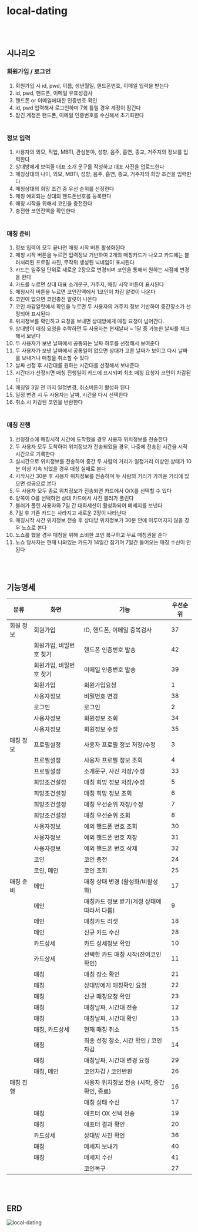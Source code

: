 # local-dating

<br><br>
## 시나리오

### 회원가입 /  로그인
1. 회원가입 시 id, pwd, 이름, 생년월일, 핸드폰번호, 이메일 입력을 받는다
2. id, pwd, 핸드폰, 이메일 유효성검사
3. 핸드폰 or 이메일에대한 인증번호 확인
4. id, pwd 입력해서 로그인하며 7회 틀릴 경우 계정이 잠긴다
5. 잠긴 계정은 핸드폰, 이메일 인증번호를 수신해서 초기화한다
<br><br>
### 정보 입력
1. 사용자의 외모, 직업, MBTI, 관심분야, 성향, 음주, 흡연, 종교, 거주지의 정보를 입력한다
2. 상대방에게 보여줄 대표 소개 문구를 작성하고 대표 사진을 업로드한다
3. 매칭상대의 나이, 외모, MBTI, 성향, 음주, 흡연, 종교, 거주지의 희망 조건을 입력한다
4. 매칭상대의 희망 조건 중 우선 순위를 선정한다
5. 매칭 예외되는 상대의 핸드폰번호를 등록한다
6. 매칭 시작을 위해서 코인을 충전한다
7. 충전한 코인잔액을 확인한다
<br><br>
### 매칭 준비
1. 정보 입력이 모두 끝나면 매칭 시작 버튼 활성화된다
2. 매칭 시작 버튼을 누르면 입력정보 기반하여 2개의 매칭카드가 나오고 카드에는 블러처리된 프로필 사진, 무작위 생성된 닉네임이 표시된다
3. 카드는 일주일 단위로 새로운 2장으로 변경되며 코인을 통해서 원하는 시점에 변경을 한다
4. 카드를 누르면 상대 대표 소개문구, 거주지, 매칭 시작 버튼이 표시된다
5. 매칭시작 버튼을 누르면 코인잔액에서 1코인이 차감 알럿이 나온다
6. 코인이 없으면 코인충전 알럿이 나온다
7. 코인 차감알럿에서 확인을 누르면 두 사용자의 거주지 정보 기반하여 중간장소가 선정되어 표시된다
8. 위치정보를 확인하고 요청을 보내면 상대방에게 매칭 요청이 넘어간다.
9. 상대방이 매칭 요청을 수락하면 두 사용자는 현재날짜 ~ 1달 중 가능한 날짜를 체크해서 보낸다
10. 두 사용자가 보낸 날짜에서 공통되는 날짜 하루를 선정해서 보여준다
11. 두 사용자가 보낸 날짜에서 공통일이 없으면 상대가 고른 날짜가 보이고 다시 날짜를 보내거나 매칭을 취소할 수 있다
12. 날짜 선정 후 시간대를 원하는 시간대를 선정해서 보내준다
13. 시간대가 선정되면 매칭 진행일이 카드에 표시되며 최초 매칭 요청자 코인이 차감된다
14. 매칭일 3일 전 까지 일정변경, 취소버튼이 활성화 된다
15. 일정 변경 시 두 사용자는 날짜, 시간을 다시 선택한다
16. 취소 시 차감된 코인을 반환한다
<br><br>
### 매칭 진행
1. 선정장소에 매칭시작 시간에 도착했을 경우 사용자 위치정보를 전송한다
2. 두 사용자 모두 도착하여 위치정보가 전송되었을 경우, 나중에 전송된 시간을 시작시간으로 기록한다
3. 실시간으로 위치정보를 전송하여 중간 두 사람의 거리가 일정거리 이상인 상태가 10분 이상 지속 되었을 경우 매칭 실패로 본다
4. 시작시간 30분 후 사용자 위치정보를 전송하며 두 사람의 거리가 가까운 거리에 있으면 성공으로 본다
5. 두 사용자 모두 종료 위치정보가 전송되면 카드에서 O/X를 선택할 수 있다
6. 양쪽이 O를 선택하면 상대 카드에서 사진 블러가 풀린다
7. 블러가 풀린 사용자와 7일 간 대화세션이 활성화되어 메세지를 보낸다
8. 7일 후 기존 카드는 사라지고 새로운 2장이 나타난다
9. 매칭시작 시간 위치정보 전송 후 상대방 위치정보가 30분 안에 이루어지지 않을 경우 노쇼로 본다
10. 노쇼를 했을 경우 매칭을 위해 소비한 코인 복구하고 무료 매칭권을 준다
11. 노쇼 당사자는 현재 나와있는 카드가 14일간 잠기며 7일간 들어오는 매칭 수신이 안된다


<br><br>
## 기능명세
<!--

분류(메뉴별도 괜찮음) | 기능명 | 우선순위 | 중요도 
 
### 회원 정보
0. 회원가입화면
1. ID, 핸드폰, 이메일 중복검사
2. 핸드폰 인증번호 발송
3. 이메일 인증번호 발송
4. 회원가입요청
5. 비밀번호 변경
6. 로그인
7. 회원정보 조회
8. 회원정보 수정

### 매칭 정보
1. 사용자 프로필 정보 저장/수정
2. 사용자 프로필 정보 조회
3. 소개문구, 사진 저장/수정
4. 매칭 희망 정보 저장/수정
5. 매칭 희망 정보 조회
6. 매칭 우선순위 저장/수정
7. 매칭 우선순위 조회
8. 예외 핸드폰 번호 조회
9. 예외 핸드폰 번호 저장
10. 예외 핸드폰 번호 삭제
11. 코인 충전
12. 코인 조회

### 매칭 준비
1. 매칭 상태 변경 (활성화/비활성화)
2. 매칭카드 정보 받기(계정 상태에 따라서 다름)
3. 매칭카드 리셋
4. 신규 카드 수신
5. 카드 상세정보 확인
6. 선택한 카드 매칭 시작(잔여코인 확인)
7. 매칭 장소 확인
8. 상대방에게 매칭확인 요청
9. 신규 매칭요청 확인
10. 매칭날짜, 시간대 전송
11. 매칭날짜, 시간대 확인
12. 현재 매칭 취소
13. 최종 선정 장소, 시간 확인 / 코인차감
14. 매칭날짜, 시간대 변경 요청
15. 코인차감 / 코인반환

### 매칭 진행
1. 사용자 위치정보 전송 (시작, 중간확인, 종료)
2. 매칭 상태 수신
3. 애프터 OX 선택 전송
4. 애프터 결과 확인
5. 상대방 사진 확인
6. 메세지 보내기
7. 메세지 수신
8. 코인복구
`-->



| 분류         | 화면         | 기능                               | 우선순위   |
|-----------------|-----------------|------------------------------------|----------|
| 회원 정보   | 회원가입   | ID, 핸드폰, 이메일 중복검사  | 37 |
| 		   | 회원가입, 비밀번호 찾기   | 핸드폰 인증번호 발송   		| 42 |
| 		   | 회원가입, 비밀번호 찾기   | 이메일 인증번호 발송 		| 39  |
| 		   | 회원가입   | 회원가입요청 				 | 1 |
| 		   | 사용자정보   | 비밀번호 변경  	 		| 38 |
| 		   | 로그인   | 로그인					 | 2  |
| 		   | 사용자정보   | 회원정보 조회 			 | 34 |
| 		   | 사용자정보   | 회원정보 수정  			 | 35 |
| 매칭 정보   | 프로필설정   | 사용자 프로필 정보 저장/수정 	| 3  |
| 		   | 프로필설정   | 사용자 프로필 정보 조회 		 | 4 |
| 		   | 프로필설정   | 소개문구, 사진 저장/수정  	 | 33 |
| 		   | 희망조건설정   | 매칭 희망 정보 저장/수정		 | 5  |
| 		   | 희망조건설정   | 매칭 희망 정보 조회  		| 6 |
| 		   | 희망조건설정   | 매칭 우선순위 저장/수정  		 | 7 |
| 		   | 희망조건설정   | 매칭 우선순위 조회 			| 8  |
| 		   | 사용자정보   | 예외 핸드폰 번호 조회 		 | 30 |
| 		   | 사용자정보   | 예외 핸드폰 번호 저장 		  | 31 |
| 		   | 사용자정보   | 예외 핸드폰 번호 삭제 		| 32  |
| 		   | 코인   | 코인 충전  				| 24 |
| 		   | 코인, 메인   | 코인 조회  				 | 25 |
| 매칭 준비   | 메인   | 매칭 상태 변경 (활성화/비활성화) | 17  |
| 		   | 메인   | 매칭카드 정보 받기(계정 상태에 따라서 다름)  | 9 |
| 		   | 메인   | 매칭카드 리셋   				| 18 |
| 		   | 메인   | 신규 카드 수신 				| 28  |
| 		   | 카드상세   | 카드 상세정보 확인  				| 10 |
| 		   | 카드상세   | 선택한 카드 매칭 시작(잔여코인 확인)   | 11 |
| 		   | 매칭   | 매칭 장소 확인				 | 21  |
| 		   | 매칭   | 상대방에게 매칭확인 요청  			| 22 |
| 		   | 매칭   | 신규 매칭요청 확인   			| 23 |
| 		   | 매칭   | 매칭날짜, 시간대 전송 			| 12  |
| 		   | 매칭   | 매칭날짜, 시간대 확인 			 | 13 |
| 		   | 매칭, 카드상세   | 현재 매칭 취소   				| 15 |
| 		   | 매칭   | 최종 선정 장소, 시간 확인 / 코인차감 | 14  |
| 		   | 매칭   | 매칭날짜, 시간대 변경 요청  		| 29 |
| 		   | 매칭, 메인   | 코인차감 / 코인반환   			| 26 |
| 매칭 진행   |    		| 사용자 위치정보 전송 (시작, 중간확인, 종료) | 16  |
| 		   | 	   | 매칭 상태 수신 				 | 17 |
| 		   | 매칭   | 애프터 OX 선택 전송   			| 19 |
| 		   | 매칭   | 애프터 결과 확인 				| 20  |
| 		   | 카드상세   | 상대방 사진 확인 				| 36  |
| 		   | 매칭   | 메세지 보내기  				| 40 |
| 		   | 매칭   | 메세지 수신  					 | 41 |
| 		   |    | 코인복구 					| 27  |

<br><br>
## ERD
![local-dating](https://github.com/user-attachments/assets/08cb9db0-8abe-4a5e-9a35-8db1c3fbb884)
<!--<img width="619" alt="local-dating drawio" src="https://github.com/user-attachments/assets/2fa65d0a-eb36-4f94-8f90-669fc4feaffb">-->
